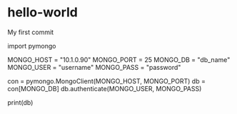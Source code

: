 # hello-world

My first commit

import pymongo

MONGO_HOST = "10.1.0.90"
MONGO_PORT = 25
MONGO_DB = "db_name"
MONGO_USER = "username"
MONGO_PASS = "password"

con = pymongo.MongoClient(MONGO_HOST, MONGO_PORT)
db = con[MONGO_DB]
db.authenticate(MONGO_USER, MONGO_PASS)

print(db)
